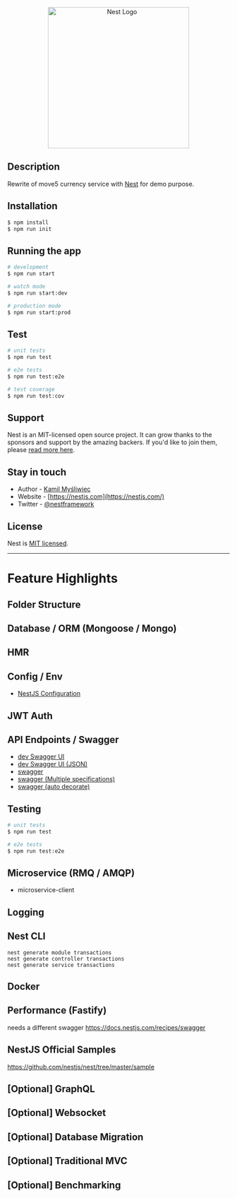 <p align="center">
  <a href="http://nestjs.com/" target="blank"><img src="https://nestjs.com/img/logo_text.svg" width="320" alt="Nest Logo" /></a>
</p>

## Description

Rewrite of move5 currency service with [Nest](https://github.com/nestjs/nest) for demo purpose.

## Installation

```bash
$ npm install
$ npm run init
```

## Running the app

```bash
# development
$ npm run start

# watch mode
$ npm run start:dev

# production mode
$ npm run start:prod
```

## Test

```bash
# unit tests
$ npm run test

# e2e tests
$ npm run test:e2e

# test coverage
$ npm run test:cov
```

## Support

Nest is an MIT-licensed open source project. It can grow thanks to the sponsors and support by the amazing backers. If you'd like to join them, please [read more here](https://docs.nestjs.com/support).

## Stay in touch

- Author - [Kamil Myśliwiec](https://kamilmysliwiec.com)
- Website - [https://nestjs.com](https://nestjs.com/)
- Twitter - [@nestframework](https://twitter.com/nestframework)

## License

  Nest is [MIT licensed](LICENSE).

---

# Feature Highlights

## Folder Structure

## Database / ORM (Mongoose / Mongo)

## HMR

## Config / Env

* [NestJS Configuration](https://docs.nestjs.com/techniques/configuration)

## JWT Auth

## API Endpoints / Swagger

* [dev Swagger UI](http://localhost:3000/api)
* [dev Swagger UI (JSON)](http://localhost:3002/api-json)
* [swagger](https://docs.nestjs.com/recipes/swagger)
* [swagger (Multiple specifications)](https://docs.nestjs.com/recipes/swagger#multiple-specifications)
* [swagger (auto decorate)](https://docs.nestjs.com/recipes/swagger#plugin)

## Testing

```bash
# unit tests
$ npm run test

# e2e tests
$ npm run test:e2e
```

## Microservice (RMQ / AMQP)

* microservice-client

## Logging

## Nest CLI

```
nest generate module transactions
nest generate controller transactions
nest generate service transactions
```

## Docker

## Performance (Fastify)

needs a different swagger
https://docs.nestjs.com/recipes/swagger

## NestJS Official Samples

https://github.com/nestjs/nest/tree/master/sample

## [Optional] GraphQL

## [Optional] Websocket

## [Optional] Database Migration

## [Optional] Traditional MVC

## [Optional] Benchmarking